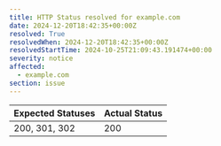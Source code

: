 ```yaml
---
title: HTTP Status resolved for example.com
date: 2024-12-20T18:42:35+00:00Z
resolved: True
resolvedWhen: 2024-12-20T18:42:35+00:00Z
resolvedStartTime: 2024-10-25T21:09:43.191474+00:00
severity: notice
affected:
  - example.com
section: issue
---
```


| Expected Statuses | Actual Status  |
|-------------------|----------------|
| 200, 301, 302 | 200 |
